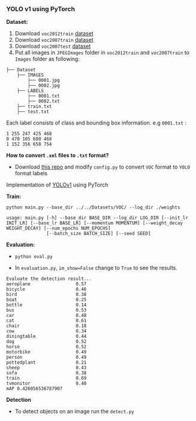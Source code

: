 ### YOLO v1 using PyTorch


**Dataset:**
1. Download `voc2012train` [dataset](http://host.robots.ox.ac.uk/pascal/VOC/voc2012/VOCtrainval_11-May-2012.tar)
2. Download `voc2007train` [dataset](http://host.robots.ox.ac.uk/pascal/VOC/voc2007/VOCtrainval_06-Nov-2007.tar)
3. Download `voc2007test` [dataset](http://host.robots.ox.ac.uk/pascal/VOC/voc2007/VOCtest_06-Nov-2007.tar)
4. Put all images in `JPEGImages` folder in `voc2012train` and `voc2007train` to `Images` folder as following:
```
├── Dataset 
    ├── IMAGES
        ├── 0001.jpg
        ├── 0002.jpg
    ├── LABELS
        ├── 0001.txt
        ├── 0002.txt
    ├── train.txt
    ├── test.txt
```

Each label consists of class and bounding box information. e.g `0001.txt` : 
```
1 255 247 425 468
0 470 105 680 468
1 152 356 658 754
```
**How to convert `.xml` files to `.txt` format?**
* Download [this repo](https://github.com/yakhyo/YOLO2VOC) and modify `config.py` to convert `VOC` format to `YOLO` format labels

Implementation of [YOLOv1](https://arxiv.org/pdf/1506.02640.pdf) using PyTorch

**Train:**

```
python main.py --base_dir ../../Datasets/VOC/ --log_dir ./weights 
```

```
usage: main.py [-h] --base_dir BASE_DIR --log_dir LOG_DIR [--init_lr INIT_LR] [--base_lr BASE_LR] [--momentum MOMENTUM] [--weight_decay WEIGHT_DECAY] [--num_epochs NUM_EPOCHS]
               [--batch_size BATCH_SIZE] [--seed SEED]
```

**Evaluation:**

- `python eval.py`

- In `evaluation.py`, `im_show=False` change to `True` to see the results.

```
Evaluate the detection result...
aeroplane                 0.57
bicycle                   0.46
bird                      0.38
boat                      0.25
bottle                    0.14
bus                       0.53
car                       0.48
cat                       0.61
chair                     0.18
cow                       0.34
diningtable               0.44
dog                       0.52
horse                     0.52
motorbike                 0.49
person                    0.49
pottedplant               0.21
sheep                     0.43
sofa                      0.38
train                     0.69
tvmonitor                 0.40
mAP 0.426056536787907
```

**Detection**
- To detect objects on an image run the `detect.py` 

